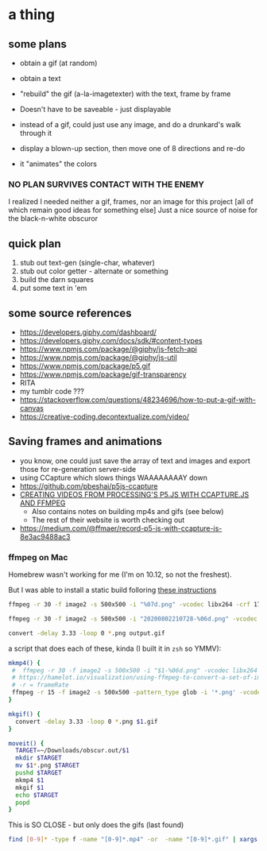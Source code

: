 # a thing

## some plans

- obtain a gif (at random)
- obtain a text
- "rebuild" the gif (a-la-imagetexter) with the text, frame by frame
- Doesn't have to be saveable - just displayable

- instead of a gif, could just use any image, and do a drunkard's walk through it
- display a blown-up section, then move one of 8 directions and re-do
- it "animates" the colors  

### NO PLAN SURVIVES CONTACT WITH THE ENEMY

I realized I needed neither a gif, frames, nor an image for this project
[all of which remain good ideas for something else]
Just a nice source of noise for the black-n-white obscuror

## quick plan

1. stub out text-gen (single-char, whatever)
2. stub out color getter - alternate or something
3. build the darn squares
4. put some text in 'em

## some source references

- https://developers.giphy.com/dashboard/
- https://developers.giphy.com/docs/sdk/#content-types
- https://www.npmjs.com/package/@giphy/js-fetch-api
- https://www.npmjs.com/package/@giphy/js-util
- https://www.npmjs.com/package/p5.gif
- https://www.npmjs.com/package/gif-transparency
- RITA
- my tumblr code ???
- https://stackoverflow.com/questions/48234696/how-to-put-a-gif-with-canvas
- https://creative-coding.decontextualize.com/video/

## Saving frames and animations

- you know, one could just save the array of text and images and export those for re-generation server-side
- using CCapture which slows things WAAAAAAAAY down
- https://github.com/pbeshai/p5js-ccapture
- [CREATING VIDEOS FROM PROCESSING'S P5.JS WITH CCAPTURE.JS AND FFMPEG](https://peterbeshai.com/blog/2018-10-28-p5js-ccapture/)
  - Also contains notes on building mp4s and gifs (see below)
  - The rest of their website is worth checking out
- https://medium.com/@ffmaer/record-p5-js-with-ccapture-js-8e3ac9488ac3

### ffmpeg on Mac

Homebrew wasn't working for me (I'm on 10.12, so not the freshest).

But I was able to install a static build folloring [these instructions](https://superuser.com/a/624562/972)

```bash
ffmpeg -r 30 -f image2 -s 500x500 -i "%07d.png" -vcodec libx264 -crf 17 -pix_fmt yuv420p output.mp4

ffmpeg -r 30 -f image2 -s 500x500 -i "20200802210728-%06d.png" -vcodec libx264 -crf 17 -pix_fmt yuv420p output.mp4

```

```bash
convert -delay 3.33 -loop 0 *.png output.gif
```

a script that does each of these, kinda (I built it in `zsh` so YMMV):

```bash
mkmp4() {
 #  ffmpeg -r 30 -f image2 -s 500x500 -i "$1-%06d.png" -vcodec libx264 -crf 17 -pix_fmt yuv420p $1.mp4
 # https://hamelot.io/visualization/using-ffmpeg-to-convert-a-set-of-images-into-a-video/
 # -r = frameRate
 ffmpeg -r 15 -f image2 -s 500x500 -pattern_type glob -i '*.png' -vcodec libx264 -crf 17 -pix_fmt yuv420p $1.mp4
}

mkgif() {
  convert -delay 3.33 -loop 0 *.png $1.gif
}

moveit() {
  TARGET=~/Downloads/obscur.out/$1
  mkdir $TARGET
  mv $1*.png $TARGET
  pushd $TARGET
  mkmp4 $1
  mkgif $1
  echo $TARGET
  popd
}
```

This is SO CLOSE - but only does the gifs (last found)

```bash
find [0-9]* -type f -name "[0-9]*.mp4" -or  -name "[0-9]*.gif" | xargs -i cp {} news
```